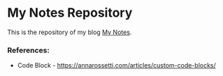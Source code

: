 # My Notes Repository

This is the repository of my blog [My Notes](https://blognotes.dev/).

### References:

- Code Block - https://annarossetti.com/articles/custom-code-blocks/
